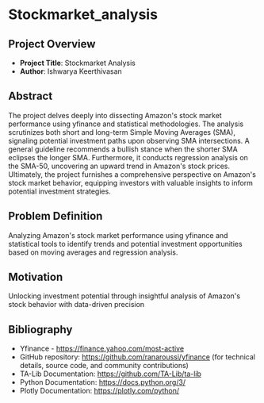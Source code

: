 # Stockmarket_analysis

## Project Overview
- **Project Title**: Stockmarket Analysis
- **Author**: Ishwarya Keerthivasan

## Abstract
The project delves deeply into dissecting Amazon's stock market performance using yfinance and statistical methodologies. The analysis scrutinizes both short and long-term Simple Moving Averages (SMA), signaling potential investment paths upon observing SMA intersections. A general guideline recommends a bullish stance when the shorter SMA eclipses the longer SMA. Furthermore, it conducts regression analysis on the SMA-50, uncovering an upward trend in Amazon's stock prices. Ultimately, the project furnishes a comprehensive perspective on Amazon's stock market behavior, equipping investors with valuable insights to inform potential investment strategies.

## Problem Definition
Analyzing Amazon's stock market performance using yfinance and statistical tools to identify trends and potential investment opportunities based on moving averages and regression analysis.

## Motivation
Unlocking investment potential through insightful analysis of Amazon's stock behavior with data-driven precision

## Bibliography
* Yfinance - https://finance.yahoo.com/most-active
* GitHub repository: https://github.com/ranaroussi/yfinance (for technical details, source code, and community contributions)
* TA-Lib Documentation: https://github.com/TA-Lib/ta-lib
* Python Documentation: https://docs.python.org/3/
* Plotly Documentation: https://plotly.com/python/
